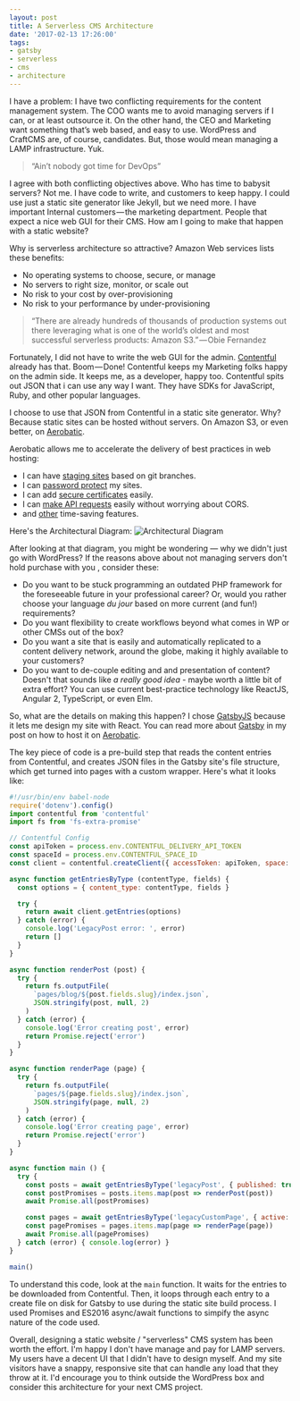 ```yaml
---
layout: post
title: A Serverless CMS Architecture
date: '2017-02-13 17:26:00'
tags:
- gatsby
- serverless
- cms
- architecture
---
```


I have a problem: I have two conflicting requirements for the content management system. The COO wants me to avoid managing servers if I can, or at least outsource it. On the other hand, the CEO and Marketing want something that’s web based, and easy to use. WordPress and CraftCMS are, of course, candidates. But, those would mean managing a LAMP infrastructure. Yuk.

> “Ain’t nobody got time for DevOps”

I agree with both conflicting objectives above. Who has time to babysit servers? Not me. I have code to write, and customers to keep happy. I could use just a static site generator like Jekyll, but we need more. I have important Internal customers — the marketing department. People that expect a nice web GUI for their CMS. How am I going to make that happen with a static website?

Why is serverless architecture so attractive? Amazon Web services lists these benefits:

- No operating systems to choose, secure, or manage
- No servers to right size, monitor, or scale out
- No risk to your cost by over-provisioning
- No risk to your performance by under-provisioning

> “There are already hundreds of thousands of production systems out there leveraging what is one of the world’s oldest and most successful serverless products: Amazon S3.” — Obie Fernandez

Fortunately, I did not have to write the web GUI for the admin. [Contentful](https://www.contentful.com) already has that. Boom — Done! Contentful keeps my Marketing folks happy on the admin side. It keeps me, as a developer, happy too. Contentful spits out JSON that i can use any way I want. They have SDKs for JavaScript, Ruby, and other popular languages.

I choose to use that JSON from Contentful in a static site generator. Why? Because static sites can be hosted without servers. On Amazon S3, or even better, on [Aerobatic](https://www.aerobatic.com).

Aerobatic allows me to accelerate the delivery of best practices in web hosting:
- I can have [staging sites](https://www.aerobatic.com/docs/deployment-management) based on git branches.
- I can [password protect](https://www.aerobatic.com/docs/http-basic-authentication) my sites.
- I can add [secure certificates](https://www.aerobatic.com/docs/custom-domains-ssl) easily.
- I can [make API requests](https://www.aerobatic.com/docs/http-proxy) easily without worrying about CORS.
- and [other](https://www.aerobatic.com/features/) time-saving features.

Here's the Architectural Diagram: ![Architectural Diagram](http://media.ivanstorck.com.s3.amazonaws.com/serverless-cms-architecture.svg)

After looking at that diagram, you might be wondering — why we didn't just go with WordPress? If the reasons above about not managing servers don't hold purchase with you , consider these:

- Do you want to be stuck programming an outdated PHP framework for the foreseeable future in your professional career? Or, would you rather choose your language *du jour* based on more current (and fun!) requirements?
- Do you want flexibility to create workflows beyond what comes in WP or other CMSs out of the box?
- Do you want a site that is easily and automatically replicated to a content delivery network, around the globe, making it highly available to your customers?
-  Do you want to de-couple editing and and presentation of content? Doesn't that sounds like *a really good idea* - maybe worth a little bit of extra effort? You can use current best-practice technology like ReactJS, Angular 2, TypeScript, or even Elm.

So, what are the details on making this happen? I chose [GatsbyJS](http://github.com/gatsbyjs/gatsby) because it lets me design my site with React. You can read more about [Gatsby](https://www.aerobatic.com/blog/gatsbyjs) in my post on how to host it on [Aerobatic](https://www.aerobatic.com). 

The key piece of code is a pre-build step that reads the content entries from Contentful, and creates JSON files in the Gatsby site's file structure, which get turned into pages with a custom wrapper. Here's what it looks like:

```javascript
#!/usr/bin/env babel-node
require('dotenv').config()
import contentful from 'contentful'
import fs from 'fs-extra-promise'

// Contentful Config
const apiToken = process.env.CONTENTFUL_DELIVERY_API_TOKEN
const spaceId = process.env.CONTENTFUL_SPACE_ID
const client = contentful.createClient({ accessToken: apiToken, space: spaceId })

async function getEntriesByType (contentType, fields) {
  const options = { content_type: contentType, fields }

  try {
    return await client.getEntries(options)
  } catch (error) {
    console.log('LegacyPost error: ', error)
    return []
  }
}

async function renderPost (post) {
  try {
    return fs.outputFile(
      `pages/blog/${post.fields.slug}/index.json`,
      JSON.stringify(post, null, 2)
    )
  } catch (error) {
    console.log('Error creating post', error)
    return Promise.reject('error')
  }
}

async function renderPage (page) {
  try {
    return fs.outputFile(
      `pages/${page.fields.slug}/index.json`,
      JSON.stringify(page, null, 2)
    )
  } catch (error) {
    console.log('Error creating page', error)
    return Promise.reject('error')
  }
}

async function main () {
  try {
    const posts = await getEntriesByType('legacyPost', { published: true })
    const postPromises = posts.items.map(post => renderPost(post))
    await Promise.all(postPromises)

    const pages = await getEntriesByType('legacyCustomPage', { active: true })
    const pagePromises = pages.items.map(page => renderPage(page))
    await Promise.all(pagePromises)
  } catch (error) { console.log(error) }
}

main()
```

To understand this code, look at the `main` function. It waits for the entries to be downloaded from Contentful. Then, it loops through each entry to a create file on disk for Gatsby to use during the static site build process.  I used Promises and ES2016 async/await functions to simpify the async nature of the code used.

Overall, designing a static website / "serverless" CMS system has been worth the effort. I'm happy I don't have manage and pay for LAMP servers.  My users have a decent UI that I didn't have to design myself. And my site visitors have a snappy, responsive site that can handle any load that they throw at it. I'd encourage you to think outside the WordPress box and consider this architecture for your next CMS project.


